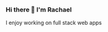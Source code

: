 ### Hi there 👋 I'm Rachael
I enjoy working on full stack web apps

<!--
**RMK-creative/rmk-creative** is a ✨ _special_ ✨ repository because its `README.md` (this file) appears on your GitHub profile.

Here are some ideas to get you started:

- 🔭 I’m currently working on an adaptable scheduling app
- 🌱 I’m currently learning postgreSQL
- 👯 I’m looking to collaborate on any projects - hit me up!
- 🤔 I’m looking for help with ...
- 📫 How to reach me: ...
- 😄 Pronouns: she/her
- ⚡ Hobbies: boxing, coding, forest walks with 🐶

[![Linkedin](https://i.stack.imgur.com/gVE0j.png) LinkedIn](https://www.linkedin.com/in/rachael-k) 
![Rachael's github stats](https://github-readme-stats.vercel.app/api?username=rmk-creative&show_icons=true&theme=dark)


